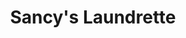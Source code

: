 ---
title: "Sancy's Laundrette"
url: /hal-2nd-stage-indiranagar/sancys-laundrette/
shop: laundry
---